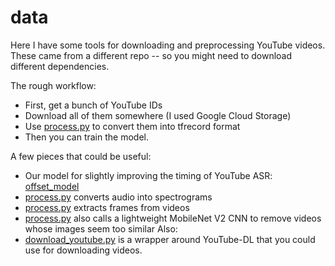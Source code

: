# data

Here I have some tools for downloading and preprocessing YouTube videos.
These came from a different repo -- so you might need to download different dependencies.

The rough workflow:
* First, get a bunch of YouTube IDs
* Download all of them somewhere (I used Google Cloud Storage)
* Use [process.py](process.py) to convert them into tfrecord format
* Then you can train the model.

A few pieces that could be useful:
* Our model for slightly improving the timing of YouTube ASR: [offset_model](offset_model)
* [process.py](process.py) converts audio into spectrograms
* [process.py](process.py) extracts frames from videos
* [process.py](process.py) also calls a lightweight MobileNet V2 CNN to remove videos whose images seem too similar
Also:
* [download_youtube.py](download_youtube.py) is a wrapper around YouTube-DL that you could use for downloading videos.